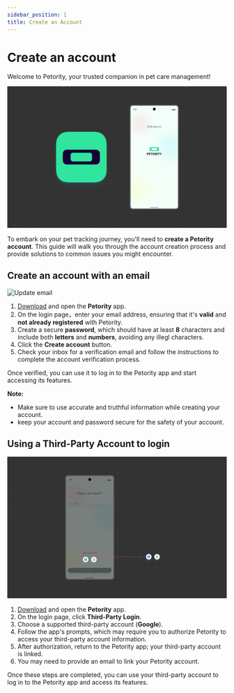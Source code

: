 ```yaml
---
sidebar_position: 1
title: Create an Account
---
```


# Create an account
Welcome to Petority, your trusted companion in pet care management!

![Update email](/img/manage-account/Welcome.jpg)

To embark on your pet tracking journey, you'll need to **create a Petority account**. This guide will walk you through the account creation process and provide solutions to common issues you might encounter.
## Create an account with an email
![Update email](/img/manage-account/Email.gif)

1. [Download](/docs/petority/get-to-know/intro) and open the **Petority** app.
2. On the login page，enter your email address, ensuring that it's **valid** and **not already registered** with Petority.
3. Create a secure **password**, which should have at least **8** characters and include both **letters** and **numbers**, avoiding any illegl characters.
4. Click the **Create account** button.
5. Check your inbox for a verification email and follow the instructions to complete the account verification process.

Once verified, you can use it to log in to the Petority app and start accessing its features.

**Note:**

+ Make sure to use accurate and truthful information while creating your account.
+ keep your account and password secure for the safety of your account.

## Using a Third-Party Account to login
![Third-Party](/img/manage-account/Third-party.jpg)
  
1. [Download](/docs/petority/get-to-know/intro) and open the **Petority** app.
2. On the login page, click **Third-Party Login**.
3. Choose a supported third-party account  (**Google**).
4. Follow the app's prompts, which may require you to authorize Petority to access your third-party account information.
5. After authorization, return to the Petority app; your third-party account is linked.
6. You may need to provide an email to link your Petority account.

Once these steps are completed, you can use your third-party account to log in to the Petority app and access its features.
